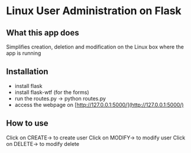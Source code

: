 # Linux User Administration on Flask #

## What this app does ##

Simplifies creation, deletion and modification on the Linux box where the app is running

## Installation ##

* install flask
* install flask-wtf (for the forms)
* run the routes.py -> python routes.py
* access the webpage on [http://127.0.0.1:5000/](http://127.0.0.1:5000/)

## How to use ##

Click on CREATE-> to create user
Click on MODIFY-> to modify user
Click on DELETE-> to modify delete